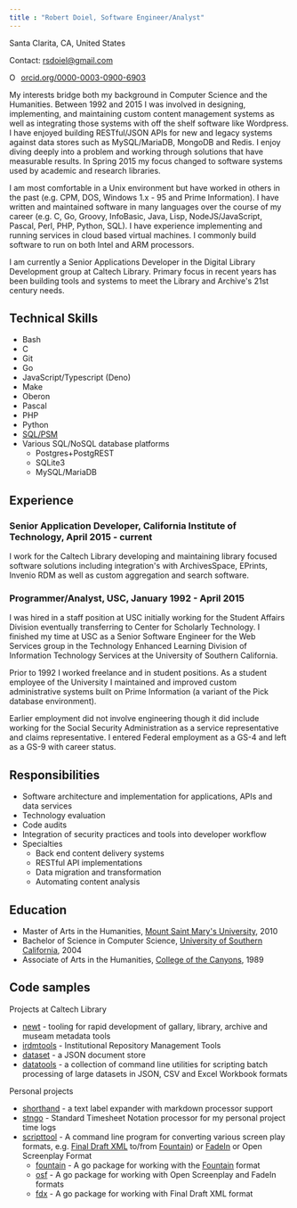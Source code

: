 ```yaml
---
title : "Robert Doiel, Software Engineer/Analyst"
---
```


Santa Clarita, CA, United States

Contact: rsdoiel@gmail.com

<a href="https://orcid.org/0000-0003-0900-6903" target="orcid.widget" rel="noopener noreferrer" style="vertical-align:top;"><img src="https://orcid.org/sites/default/files/images/orcid_16x16.png" style="width:1em;margin-right:.5em;" alt="ORCID iD icon">orcid.org/0000-0003-0900-6903</a>

My interests bridge both my background in Computer Science and the Humanities. Between 1992 and 2015 I was involved in designing, implementing, and maintaining custom content management systems as well as integrating those systems with off the shelf software like Wordpress. I have enjoyed building RESTful/JSON APIs for new and legacy systems against data stores such as MySQL/MariaDB, MongoDB and Redis. I enjoy diving deeply into a problem and working through solutions that have measurable results. In Spring 2015 my focus changed to software systems used by academic and research libraries.

I am most comfortable in a Unix environment but have worked in others in the past (e.g. CPM, DOS, Windows  1.x - 95 and Prime Information). I have written and maintained software in many languages over the course of my career (e.g. C, Go, Groovy, InfoBasic, Java, Lisp, NodeJS/JavaScript, Pascal, Perl, PHP, Python, SQL). I have experience implementing and running services in cloud based virtual machines. I commonly build software to run on both Intel and ARM processors.

I am currently a Senior Applications Developer in the Digital Library Development group at Caltech Library. Primary focus in recent years has been building tools and systems to meet the Library and Archive's 21st century needs.

Technical Skills
----------------

- Bash
- C
- Git
- Go
- JavaScript/Typescript (Deno)
- Make
- Oberon
- Pascal
- PHP
- Python
- [SQL/PSM](https://en.wikipedia.org/wiki/SQL/PSM)
- Various SQL/NoSQL database platforms
  - Postgres+PostgREST
  - SQLite3
  - MySQL/MariaDB


Experience
----------

### Senior Application Developer, California Institute of Technology, April 2015 - current

I work for the Caltech Library developing and maintaining library focused software solutions including integration's with ArchivesSpace, EPrints, Invenio RDM as well as custom aggregation and search software.


### Programmer/Analyst, USC, January 1992 - April 2015

I was hired in a staff position at USC initially working for the Student Affairs Division eventually transferring to Center for Scholarly Technology. I finished my time at USC as a Senior Software Engineer for the Web Services group in the Technology Enhanced Learning Division of Information Technology Services at the University of Southern California.

Prior to 1992 I worked freelance and in student positions. As a student employee of the University I maintained and improved custom administrative systems built on Prime Information (a variant of the Pick database environment).

Earlier employment did not involve engineering though it did include working for the Social Security Administration as a service representative and claims representative. I entered Federal employment as a GS-4 and left as a GS-9 with career status.


Responsibilities
----------------

- Software architecture and implementation for applications, APIs and data services
- Technology evaluation
- Code audits
- Integration of security practices and tools into developer workflow
- Specialties
  - Back end content delivery systems
  - RESTful API implementations
  - Data migration and transformation
  - Automating content analysis


Education
---------

- Master of Arts in the Humanities, [Mount Saint Mary's University](http://www.msmu.edu), 2010
- Bachelor of Science in Computer Science, [University of Southern California](http://www.usc.edu), 2004
- Associate of Arts in the Humanities, [College of the Canyons](https://www.canyons.edu), 1989

Code samples
------------

Projects at Caltech Library

- [newt](https://github.com/caltechlibrary/newt) - tooling for rapid development of gallary, library, archive and museam metadata tools
- [irdmtools](https://github.com/caltechlibrary/irdmtools) - Institutional Repository Management Tools
- [dataset](https://github.com/caltechlibrary/dataset) - a JSON document store
- [datatools](https://github.com/caltechlibrary/datatools) - a collection of command line utilities for scripting batch processing of large datasets in JSON, CSV and Excel Workbook formats

Personal projects

- [shorthand](https://rsdoiel.github.io/shorthand) - a text label expander with markdown processor support
- [stngo](https://rsdoiel.github.io/stngo) - Standard Timesheet Notation processor for my personal project time logs
- [scripttool](https://rsdoiel.github.io/scripttool/) - A command line program for converting various screen play formats, e.g. [Final Draft XML](https://www.finaldraft.com/) to/from [Fountain](https://fountain.io)) or [FadeIn](https://www.fadeinpro.com/) or Open Screenplay Format
  - [fountain](https://rsdoiel.github.io/fountain) - A go package for working with the [Fountain](https://fountain.io) format
  - [osf](https://rsdoiel.github.io/osf) - A go package for working with Open Screenplay and FadeIn formats
  - [fdx](https://rsdoiel.github.io/fdx) - A go package for working with Final Draft XML format

